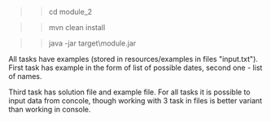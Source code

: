 >> cd module_2

>> mvn clean install

>> java -jar target\module.jar

All tasks have examples (stored in resources/examples in files "input.txt"). First task has example in the form of list of possible dates, second one - list of names.

Third task has solution file and example file. For all tasks it is possible to input data from concole, though working with 3 task in files is better variant than working in console.
